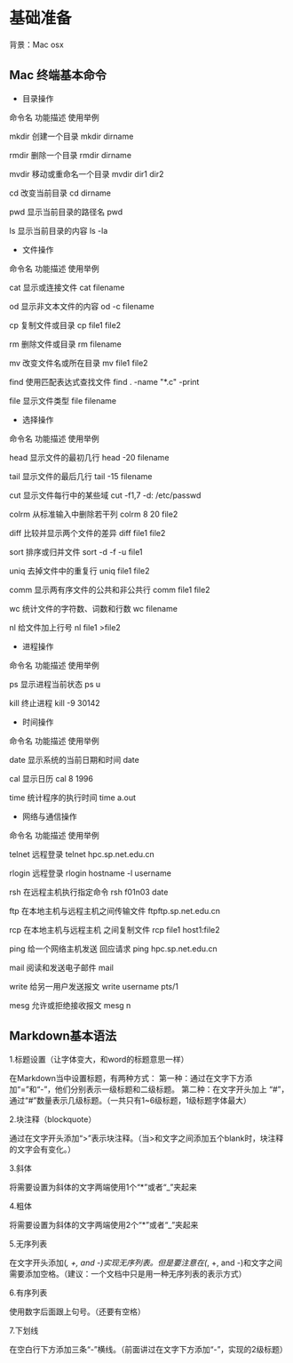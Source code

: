 # 基础准备 
背景：Mac osx 


## Mac 终端基本命令

- 目录操作

命令名                       功能描述                                             使用举例

mkdir                        创建一个目录                                       mkdir dirname

rmdir                         删除一个目录                                       rmdir dirname

mvdir                        移动或重命名一个目录                         mvdir dir1 dir2

cd                             改变当前目录                                       cd dirname

pwd                          显示当前目录的路径名                          pwd

ls                              显示当前目录的内容                             ls -la

 

- 文件操作

命令名                                 功能描述                                  使用举例

cat                                      显示或连接文件                       cat filename

 

 

od                                       显示非文本文件的内容            od -c filename

cp                                      复制文件或目录                        cp file1 file2

rm                                     删除文件或目录                         rm filename

mv                                    改变文件名或所在目录               mv file1 file2

 

find                                  使用匹配表达式查找文件             find . -name "*.c" -print

file                                  显示文件类型                                file filename

- 选择操作

命令名                             功能描述                                       使用举例

head                              显示文件的最初几行                       head -20 filename

tail                                 显示文件的最后几行                       tail -15 filename

cut                                显示文件每行中的某些域                 cut -f1,7 -d: /etc/passwd

colrm                            从标准输入中删除若干列                  colrm 8 20 file2

 

diff                                比较并显示两个文件的差异                diff file1 file2

 

 

sort                             排序或归并文件                                      sort -d -f -u file1

uniq                           去掉文件中的重复行                                  uniq file1 file2

comm                        显示两有序文件的公共和非公共行              comm file1 file2

wc                            统计文件的字符数、词数和行数                    wc filename

nl                             给文件加上行号                                         nl file1 >file2

 

 

 

 

- 进程操作

命令名                     功能描述                                                 使用举例

ps                           显示进程当前状态                                     ps u

kill                         终止进程                                                     kill -9 30142

 

 

- 时间操作

命令名                           功能描述                                            使用举例

date                    显示系统的当前日期和时间                           date

cal                                   显示日历                                       cal 8 1996

time                         统计程序的执行时间                            time a.out

- 网络与通信操作

命令名                                功能描述                                       使用举例

telnet                                  远程登录                                 telnet hpc.sp.net.edu.cn

rlogin                                 远程登录                                 rlogin hostname -l username

rsh                       在远程主机执行指定命令                             rsh f01n03 date

ftp                   在本地主机与远程主机之间传输文件                ftpftp.sp.net.edu.cn

rcp                 在本地主机与远程主机 之间复制文件               rcp file1 host1:file2

ping                   给一个网络主机发送 回应请求                   ping hpc.sp.net.edu.cn

mail                          阅读和发送电子邮件                                          mail

write                      给另一用户发送报文                                  write username pts/1

mesg                    允许或拒绝接收报文                                                 mesg n



## Markdown基本语法
1.标题设置（让字体变大，和word的标题意思一样）

在Markdown当中设置标题，有两种方式：
第一种：通过在文字下方添加“=”和“-”，他们分别表示一级标题和二级标题。
第二种：在文字开头加上 “#”，通过“#”数量表示几级标题。（一共只有1~6级标题，1级标题字体最大）

2.块注释（blockquote）

通过在文字开头添加“>”表示块注释。（当>和文字之间添加五个blank时，块注释的文字会有变化。）

3.斜体

将需要设置为斜体的文字两端使用1个“*”或者“_”夹起来

4.粗体

将需要设置为斜体的文字两端使用2个“*”或者“_”夹起来

5.无序列表

在文字开头添加(*, +, and -)实现无序列表。但是要注意在(*, +, and -)和文字之间需要添加空格。（建议：一个文档中只是用一种无序列表的表示方式）

6.有序列表

使用数字后面跟上句号。（还要有空格）

7.下划线

在空白行下方添加三条“-”横线。（前面讲过在文字下方添加“-”，实现的2级标题）